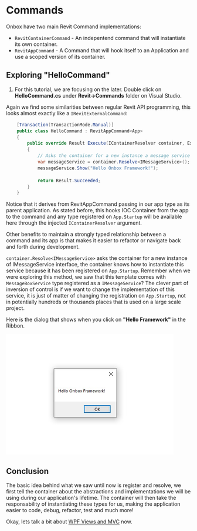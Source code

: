 # Commands

Onbox have two main Revit Command implementations:
- `RevitContainerCommand` - An indepentend command that will instantiate its own container.
- `RevitAppCommand` - A Command that will hook itself to an Application and use a scoped version of its container.

## Exploring "HelloCommand"

1. For this tutorial, we are focusing on the later. Double click on **HelloCommand.cs** under **Revit->Commands** folder on Visual Studio. 

Again we find some similarities between regular Revit API programming, this looks almost exactly like a `IRevitExternalCommand`:

``` C#
    [Transaction(TransactionMode.Manual)]
    public class HelloCommand : RevitAppCommand<App>
    {
        public override Result Execute(IContainerResolver container, ExternalCommandData commandData, ref string message, ElementSet elements)
        {
            // Asks the container for a new instance a message service
            var messageService = container.Resolve<IMessageService>();
            messageService.Show("Hello Onbox Framework!");

            return Result.Succeeded;
        }
    }
```
Notice that it derives from RevitAppCommand passing in our app type as its parent application. As stated before, this hooks IOC Container from the app to the command and any type registered on `App.Startup` will be available here through the injected `IContainerResolver` argument.

Other benefits to maintain a strongly typed relationship between a command and its app is that makes it easier to refactor or navigate back and forth during development.

``container.Resolve<IMessageService>`` asks the container for a new instance of IMessageService interface, the container knows how to instantiate this service because it has been registered on ``App.Startup``. Remember when we were exploring this method, we saw that this template comes with ``MessageBoxService`` type registered as a ``IMessageService``? The clever part of inversion of control is if we want to change the implementation of this service, it is just of matter of changing the registration on ``App.Startup``, not in potentially hundreds or thousands places that is used on a large scale project.

Here is the dialog that shows when you click on **"Hello Framework"** in the Ribbon.

![alt text](../images/GettingStarted_12.jpg "Hello Onbox Framework")

## Conclusion

The basic idea behind what we saw until now is register and resolve, we first tell the container about the abstractions and implementations we will be using during our application's lifetime. The container will then take the responsability of instantiating these types for us, making the application easier to code, debug, refactor, test and much more!

Okay, lets talk a bit about [WPF Views and MVC](1_3_views_mvc.md) now.
